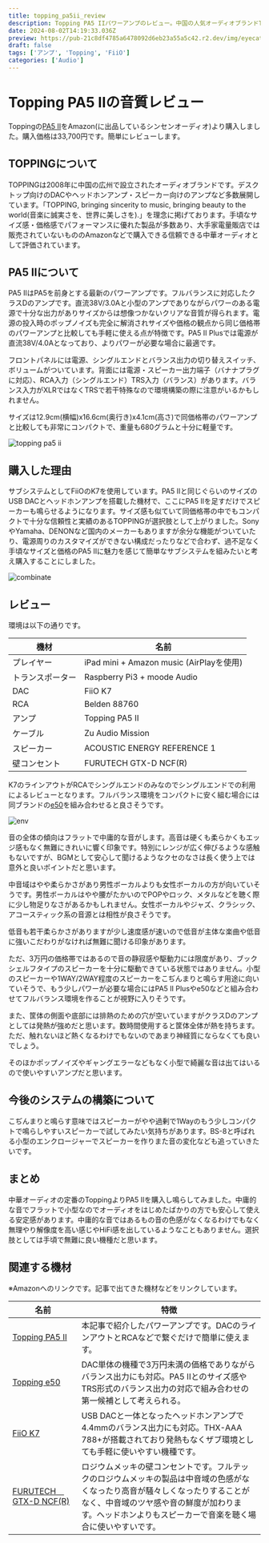 ```yaml
---
title: topping_pa5ii_review
description: Topping PA5 IIパワーアンプのレビュー。中国の人気オーディオブランドToppingの最新コンパクトアンプを実際に使用し、音質や特徴を詳しく解説。3万円台で手に入る高コスパな製品として、オーディオ初心者にもおすすめ。
date: 2024-08-02T14:19:33.036Z
preview: https://pub-21c8df4785a6478092d6eb23a55a5c42.r2.dev/img/eyecatch/topping_pa5ii_1.webp
draft: false
tags: ['アンプ', 'Topping', 'FiiO']
categories: ['Audio']
---
```


# Topping PA5 IIの音質レビュー

Toppingの[PA5 II](https://www.toppingaudio.com/product-item/pa5-ii-pa5-iiplus)をAmazon(に出品しているシンセンオーディオ)より購入しました。購入価格は33,700円です。簡単にレビューします。

## TOPPINGについて

TOPPINGは2008年に中国の広州で設立されたオーディオブランドです。デスクトップ向けのDACやヘッドホンアンプ・スピーカー向けのアンプなど多数展開しています。「TOPPING, bringing sincerity to music, bringing beauty to the world(音楽に誠実さを、世界に美しさを).」を理念に掲げております。手頃なサイズ感・価格感でパフォーマンスに優れた製品が多数あり、大手家電量販店では販売されていないもののAmazonなどで購入できる信頼できる中華オーディオとして評価されています。

## PA5 IIについて

PA5 IIはPA5を前身とする最新のパワーアンプです。フルバランスに対応したクラスDのアンプです。直流38V/3.0Aと小型のアンプでありながらパワーのある電源で十分な出力がありサイズからは想像つかないクリアな音質が得られます。電源の投入時のポップノイズも完全に解消されサイズや価格の観点から同じ価格帯のパワーアンプと比較しても手軽に使える点が特徴です。PA5 II Plusでは電源が直流38V/4.0Aとなっており、よりパワーが必要な場合に最適です。  
  
フロントパネルには電源、シングルエンドとバランス出力の切り替えスイッチ、ボリュームがついています。背面には電源・スピーカー出力端子（バナナプラグに対応）、RCA入力（シングルエンド）TRS入力（バランス）があります。バランス入力がXLRではなくTRSで若干特殊なので環境構築の際に注意がいるかもしれません。  
  
サイズは12.9cm(横幅)x16.6cm(奥行き)x4.1cm(高さ)で同価格帯のパワーアンプと比較しても非常にコンパクトで、重量も680グラムと十分に軽量です。

![topping pa5 ii](https://pub-21c8df4785a6478092d6eb23a55a5c42.r2.dev/img/article/topping_pa5ii/topping_pa5ii_2.webp)

## 購入した理由

サブシステムとしてFiiOのK7を使用しています。PA5 IIと同じぐらいのサイズのUSB DACとヘッドホンアンプを搭載した機材で、ここにPA5 IIを足すだけでスピーカーも鳴らせるようになります。サイズ感も似ていて同価格帯の中でもコンパクトで十分な信頼性と実績のあるTOPPINGが選択肢として上がりました。SonyやYamaha、DENONなど国内のメーカーもありますが余分な機能がついていたり、電源周りのカスタマイズができない構成だったりなどで合わず、過不足なく手頃なサイズと価格のPA5 IIに魅力を感じて簡単なサブシステムを組みたいと考え購入することにしました。

![combinate](https://pub-21c8df4785a6478092d6eb23a55a5c42.r2.dev/img/article/topping_pa5ii/topping_pa5ii_3.webp)

## レビュー

環境は以下の通りです。

| 機材 | 名前 |
| --- | --- |
| プレイヤー | iPad mini + Amazon music (AirPlayを使用) |
| トランスポーター| Raspberry Pi3 + moode Audio |
| DAC | FiiO K7 |
| RCA | Belden 88760 |
| アンプ | Topping PA5 II |
| ケーブル | Zu Audio Mission |
| スピーカー | ACOUSTIC ENERGY REFERENCE 1|
| 壁コンセント |FURUTECH GTX-D NCF(R) |

K7のラインアウトがRCAでシングルエンドのみなのでシングルエンドでの利用によるレビューとなります。フルバランス環境をコンパクトに安く組む場合には同ブランドの[e50](https://www.amazon.co.jp/TOPPING-E50-ES9068AS-768kHz-DSD512/dp/B09F29QCVW?dib=eyJ2IjoiMSJ9.v_xkxGqhRDnio4mM47ohyNPnrFJeT4DWVfn40XRwaSNHnEHCaHyuq8VPD5d1IywWWUbkDSN71h7GhTuORYEPdcovpwY5VcBaKdniJaYrpX4xZJGSeWvoTKVwqXUxQhBiyN4k_MaMtdvqPmw2bHQf_BELdXz7KK8Kdt5oivwF0OjWezPZ3DX8tJ2oLYc068e21SH1wVsknkuMHRt_qsWsWy8h8cN95KiBvdG2f_gu3soRTAvqF54nfg7bNc6MSBGdB8lq5VeeUsQ0YE-Rjc3CDHnkmT6VUl9g8re3c-crEWc.xY89OvZOW6qz7n_gRSxQVALNhIWhNcBRCeZn76Q-PNA&dib_tag=se&keywords=Topping+e50&qid=1722600710&sr=8-1&linkCode=ll1&tag=rmc-8-22&linkId=3151a220544adc351403176a79652ce7&language=ja_JP&ref_=as_li_ss_tl)を組み合わせると良さそうです。

![env](https://pub-21c8df4785a6478092d6eb23a55a5c42.r2.dev/img/article/topping_pa5ii/topping_pa5ii_4.webp)

音の全体の傾向はフラットで中庸的な音がします。高音は硬くも柔らかくもエッジ感もなく無難にきれいに響く印象です。特別にレンジが広く伸びるような感触もないですが、BGMとして安心して聞けるようなクセのなさは長く使う上では意外と良いポイントだと思います。  

中音域はやや柔らかさがあり男性ボーカルよりも女性ボーカルの方が向いていそうです。男性ボーカルはやや腰がたかいのでPOPやロック、メタルなどを聴く際に少し物足りなさがあるかもしれません。女性ボーカルやジャズ、クラシック、アコースティック系の音源とは相性が良さそうです。  

低音も若干柔らかさがありますが少し速度感が速いので低音が主体な楽曲や低音に強いこだわりがなければ無難に聞ける印象があります。  

ただ、3万円の価格帯ではあるので音の静寂感や駆動力には限度があり、ブックシェルフタイプのスピーカーを十分に駆動できている状態ではありません。小型のスピーカーや1WAY/2WAY程度のスピーカーをこぢんまりと鳴らす用途に向いていそうで、もう少しパワーが必要な場合にはPA5 II Plusやe50などと組み合わせてフルバランス環境を作ることが視野に入りそうです。  

また、筐体の側面や底部には排熱のための穴が空いていますがクラスDのアンプとしては発熱が強めだと思います。数時間使用すると筐体全体が熱を持ちます。ただ、触れないほど熱くなるわけでもないのであまり神経質にならなくても良いでしょう。  

そのほかポップノイズやギャングエラーなどもなく小型で綺麗な音は出てはいるので使いやすいアンプだと思います。

## 今後のシステムの構築について

こぢんまりと鳴らす意味ではスピーカーがやや過剰で1Wayのもう少しコンパクトで鳴らしやすいスピーカーで試してみたい気持ちがあります。BS-8と呼ばれる小型のエンクロージャーでスピーカーを作りまた音の変化なども追っていきたいです。

## まとめ

中華オーディオの定番のToppingよりPA5 IIを購入し鳴らしてみました。中庸的な音でフラットで小型なのでオーディオをはじめたばかりの方でも安心して使える安定感があります。中庸的な音ではあるもの音の色感がなくなるわけでもなく無理やり解像度を高い感じやHiFi感を出しているようなこともありません。選択肢としては手頃で無難に良い機種だと思います。

## 関連する機材

※Amazonへのリンクです。記事で出てきた機材などをリンクしています。

| 名前 | 特徴 |
| --- | --- |
| [Topping PA5 II](https://www.amazon.co.jp/TOPPING-Amplifier-%E3%82%B9%E3%83%94%E3%83%BC%E3%82%AB%E3%83%BC%E3%82%A2%E3%83%B3%E3%83%97-%E3%82%B3%E3%83%B3%E3%83%91%E3%82%AF%E3%83%88%E3%83%87%E3%82%B9%E3%82%AF%E3%83%88%E3%83%83%E3%83%97%E3%82%A2%E3%83%B3%E3%83%97-%E3%83%95%E3%83%AB%E3%83%90%E3%83%A9%E3%83%B3%E3%82%B9AMP/dp/B0CC4M8XK4?th=1&linkCode=ll1&tag=rmc-8-22&linkId=dcf05f0dccdd3082013d8a866253cb1d&language=ja_JP&ref_=as_li_ss_tl)| 本記事で紹介したパワーアンプです。DACのラインアウトとRCAなどで繋ぐだけで簡単に使えます。 |
| [Topping e50](https://www.amazon.co.jp/TOPPING-E50-ES9068AS-768kHz-DSD512/dp/B09F29QCVW?dib=eyJ2IjoiMSJ9.v_xkxGqhRDnio4mM47ohyNPnrFJeT4DWVfn40XRwaSNHnEHCaHyuq8VPD5d1IywWWUbkDSN71h7GhTuORYEPdcovpwY5VcBaKdniJaYrpX4xZJGSeWvoTKVwqXUxQhBiyN4k_MaMtdvqPmw2bHQf_BELdXz7KK8Kdt5oivwF0OjWezPZ3DX8tJ2oLYc068e21SH1wVsknkuMHRt_qsWsWy8h8cN95KiBvdG2f_gu3soRTAvqF54nfg7bNc6MSBGdB8lq5VeeUsQ0YE-Rjc3CDHnkmT6VUl9g8re3c-crEWc.xY89OvZOW6qz7n_gRSxQVALNhIWhNcBRCeZn76Q-PNA&dib_tag=se&keywords=Topping+e50&qid=1722600710&sr=8-1&linkCode=ll1&tag=rmc-8-22&linkId=3151a220544adc351403176a79652ce7&language=ja_JP&ref_=as_li_ss_tl) | DAC単体の機種で3万円未満の価格でありながらバランス出力にも対応。PA5 IIとのサイズ感やTRS形式のバランス出力の対応で組み合わせの第一候補として考えられる。 |
|[FiiO K7](https://www.amazon.co.jp/dp/B08TW77YW2?&linkCode=ll1&tag=rmc-8-22&linkId=fde33760a8582bc771ef45f5f37fe108&language=ja_JP&ref_=as_li_ss_tl) | USB DACと一体となったヘッドホンアンプで4.4mmのバランス出力にも対応。THX-AAA 788+が搭載されており発熱もなくザブ環境としても手軽に使いやすい機種です。|
| [FURUTECH　GTX-D NCF(R)](https://www.amazon.co.jp/dp/B017LTCI5M?&linkCode=ll1&tag=rmc-8-22&linkId=ac6485114641ee19d01785150b4ddf1e&language=ja_JP&ref_=as_li_ss_tl) | ロジウムメッキの壁コンセントです。フルテックのロジウムメッキの製品は中音域の色感がなくなったり高音が騒々しくなったりすることがなく、中音域のツヤ感や音の鮮度が加わります。ヘッドホンよりもスピーカーで音楽を聴く場合に使いやすいです。 |

